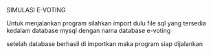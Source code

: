 SIMULASI E-VOTING



Untuk menjalankan program silahkan import dulu file sql yang tersedia
kedalam database mysql dengan nama database e-voting

setelah database berhasil di importkan maka program siap dijalankan
